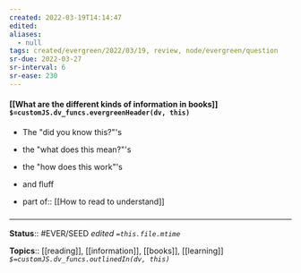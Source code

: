 ```yaml
---
created: 2022-03-19T14:14:47 
edited: 
aliases:
  - null
tags: created/evergreen/2022/03/19, review, node/evergreen/question
sr-due: 2022-03-27
sr-interval: 6
sr-ease: 230
---
```


#### [[What are the different kinds of information in books]] `$=customJS.dv_funcs.evergreenHeader(dv, this)`

- The "did you know this?"'s
- the "what does this mean?"'s
- the "how does this work"'s
- and fluff

- part of:: [[How to read to understand]]

### <hr class="footnote"/>

**Status**:: #EVER/SEED 
*edited `=this.file.mtime`*

**Topics**:: [[reading]], [[information]], [[books]], [[learning]]
*`$=customJS.dv_funcs.outlinedIn(dv, this)`*

